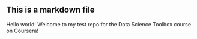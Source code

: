 ## This is a markdown file


Hello world! Welcome to my test repo for the Data Science Toolbox course on Coursera! 